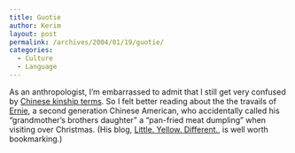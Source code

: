 ```yaml
---
title: Guotie
author: Kerim
layout: post
permalink: /archives/2004/01/19/guotie/
categories:
  - Culture
  - Language
---
```

As an anthropologist, I&#8217;m embarrassed to admit that I still get very confused by <a href="http://acjournal.org/holdings/vol3/Iss3/spec1/huang_jia.html" onclick="_gaq.push(['_trackEvent', 'outbound-article', 'http://acjournal.org/holdings/vol3/Iss3/spec1/huang_jia.html', 'Chinese kinship terms']);" >Chinese kinship terms</a>. So I felt better reading about the the travails of <a href="http://www.littleyellowdifferent.com/?z=post&#38;y=archives/002050" onclick="_gaq.push(['_trackEvent', 'outbound-article', 'http://www.littleyellowdifferent.com/?z=post&y=archives/002050', 'Ernie']);" >Ernie</a>, a second generation Chinese American, who accidentally called his &#8220;grandmother&#8217;s brothers daughter&#8221; a &#8220;pan-fried meat dumpling&#8221; when visiting over Christmas. (His blog, <a href="http://www.littleyellowdifferent.com/" onclick="_gaq.push(['_trackEvent', 'outbound-article', 'http://www.littleyellowdifferent.com/', 'Little. Yellow. Different.']);" >Little. Yellow. Different.</a>, is well worth bookmarking.)


